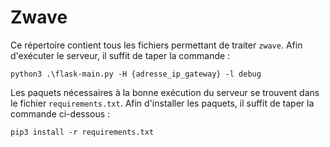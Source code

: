  # Zwave
 Ce répertoire contient tous les fichiers permettant de traiter `zwave`. Afin d'exécuter le serveur, il suffit de taper la commande : 
 
 `python3 .\flask-main.py -H {adresse_ip_gateway} -l debug`


 Les paquets nécessaires à la bonne exécution du serveur se trouvent dans le fichier `requirements.txt`. Afin d'installer les paquets, il suffit de taper la commande ci-dessous : 

`pip3 install -r requirements.txt`